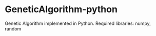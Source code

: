 # GeneticAlgorithm-python
Genetic Algorithm implemented in Python. Required libraries: numpy, random
